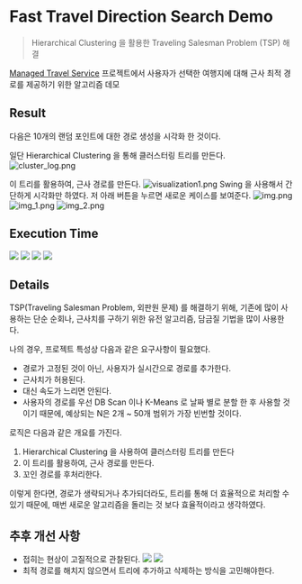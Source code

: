 # Fast Travel Direction Search Demo
> Hierarchical Clustering 을 활용한 Traveling Salesman Problem (TSP) 해결 

[Managed Travel Service](https://github.com/onjik/Managed-Travel-Service) 프로젝트에서 사용자가 선택한 여행지에 대해 근사 최적 경로를 제공하기 위한 알고리즘 데모

## Result
다음은 10개의 랜덤 포인트에 대한 경로 생성을 시각화 한 것이다.

일단 Hierarchical Clustering 을 통해 클러스터링 트리를 만든다.
![cluster_log.png](docs/cluster_log.png)

이 트리를 활용하여, 근사 경로를 만든다.
![visualization1.png](docs/visualization1.png)
Swing 을 사용해서 간단하게 시각화만 하였다. 저 아래 버튼을 누르면 새로운 케이스를 보여준다.
![img.png](docs/visualization2.png)
![img_1.png](docs/visualization3.png)
![img_2.png](docs/visualization4.png)

## Execution Time
![](docs/일반_대.png)
![](docs/로그_대.png)
![](docs/일반_소.png)
![](docs/로그_소.png)

## Details
TSP(Traveling Salesman Problem, 외판원 문제) 를 해결하기 위해, 기존에 많이 사용하는 단순 순회나, 근사치를 구하기 위한 유전 알고리즘, 담금질 기법을 많이 사용한다.

나의 경우, 프로젝트 특성상 다음과 같은 요구사항이 필요했다.
- 경로가 고정된 것이 아닌, 사용자가 실시간으로 경로를 추가한다.
- 근사치가 허용된다. 
- 대신 속도가 느리면 안된다.
- 사용자의 경로를 우선 DB Scan 이나 K-Means 로 날짜 별로 분할 한 후 사용할 것이기 때문에, 예상되는 N은 2개 ~ 50개 범위가 가장 빈번할 것이다.

로직은 다음과 같은 개요를 가진다.
1. Hierarchical Clustering 을 사용하여 클러스터링 트리를 만든다
2. 이 트리를 활용하여, 근사 경로를 만든다. 
3. 꼬인 경로를 후처리한다.

이렇게 한다면, 경로가 생략되거나 추가되더라도, 트리를 통해 더 효율적으로 처리할 수 있기 때문에, 매번 새로운 알고리즘을 돌리는 것 보다 효율적이라고 생각하였다.

## 추후 개선 사항
- 접히는 현상이 고질적으로 관찰된다.
![](docs/fold1.png)
![](docs/fold2.png)
- 최적 경로를 해치지 않으면서 트리에 추가하고 삭제하는 방식을 고민해야한다. 